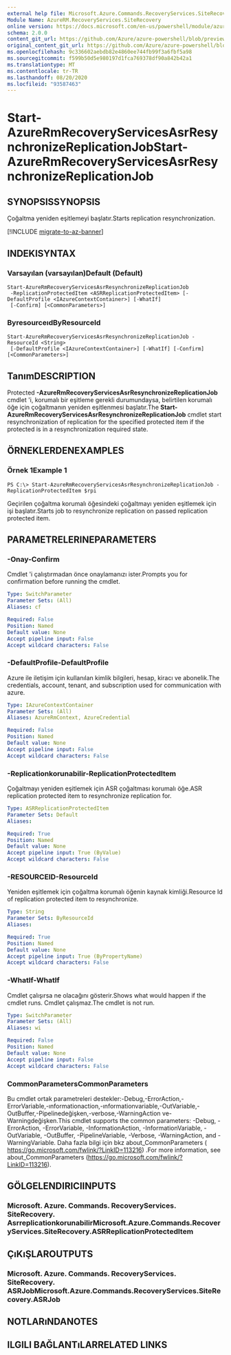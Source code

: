 ```yaml
---
external help file: Microsoft.Azure.Commands.RecoveryServices.SiteRecovery.dll-Help.xml
Module Name: AzureRM.RecoveryServices.SiteRecovery
online version: https://docs.microsoft.com/en-us/powershell/module/azurerm.recoveryservices.siterecovery/start-azurermrecoveryservicesasrresynchronizereplicationjob
schema: 2.0.0
content_git_url: https://github.com/Azure/azure-powershell/blob/preview/src/ResourceManager/RecoveryServices.SiteRecovery/Commands.RecoveryServices.SiteRecovery/help/Start-AzureRmRecoveryServicesAsrResynchronizeReplicationJob.md
original_content_git_url: https://github.com/Azure/azure-powershell/blob/preview/src/ResourceManager/RecoveryServices.SiteRecovery/Commands.RecoveryServices.SiteRecovery/help/Start-AzureRmRecoveryServicesAsrResynchronizeReplicationJob.md
ms.openlocfilehash: 9c336602aebdb82e4860ee744fb99f3a6fbf5a98
ms.sourcegitcommit: f599b50d5e980197d1fca769378df90a842b42a1
ms.translationtype: MT
ms.contentlocale: tr-TR
ms.lasthandoff: 08/20/2020
ms.locfileid: "93587463"
---
```

# <span data-ttu-id="2b9c3-101">Start-AzureRmRecoveryServicesAsrResynchronizeReplicationJob</span><span class="sxs-lookup"><span data-stu-id="2b9c3-101">Start-AzureRmRecoveryServicesAsrResynchronizeReplicationJob</span></span>

## <span data-ttu-id="2b9c3-102">SYNOPSIS</span><span class="sxs-lookup"><span data-stu-id="2b9c3-102">SYNOPSIS</span></span>
<span data-ttu-id="2b9c3-103">Çoğaltma yeniden eşitlemeyi başlatır.</span><span class="sxs-lookup"><span data-stu-id="2b9c3-103">Starts replication resynchronization.</span></span>

[!INCLUDE [migrate-to-az-banner](../../includes/migrate-to-az-banner.md)]

## <span data-ttu-id="2b9c3-104">INDEKI</span><span class="sxs-lookup"><span data-stu-id="2b9c3-104">SYNTAX</span></span>

### <span data-ttu-id="2b9c3-105">Varsayılan (varsayılan)</span><span class="sxs-lookup"><span data-stu-id="2b9c3-105">Default (Default)</span></span>
```
Start-AzureRmRecoveryServicesAsrResynchronizeReplicationJob
 -ReplicationProtectedItem <ASRReplicationProtectedItem> [-DefaultProfile <IAzureContextContainer>] [-WhatIf]
 [-Confirm] [<CommonParameters>]
```

### <span data-ttu-id="2b9c3-106">Byresourceıd</span><span class="sxs-lookup"><span data-stu-id="2b9c3-106">ByResourceId</span></span>
```
Start-AzureRmRecoveryServicesAsrResynchronizeReplicationJob -ResourceId <String>
 [-DefaultProfile <IAzureContextContainer>] [-WhatIf] [-Confirm] [<CommonParameters>]
```

## <span data-ttu-id="2b9c3-107">Tanım</span><span class="sxs-lookup"><span data-stu-id="2b9c3-107">DESCRIPTION</span></span>
<span data-ttu-id="2b9c3-108">Protected **-AzureRmRecoveryServicesAsrResynchronizeReplicationJob** cmdlet 'i, korumalı bir eşitleme gerekli durumundaysa, belirtilen korumalı öğe için çoğaltmanın yeniden eşitlenmesi başlatır.</span><span class="sxs-lookup"><span data-stu-id="2b9c3-108">The **Start-AzureRmRecoveryServicesAsrResynchronizeReplicationJob** cmdlet start resynchronization of replication for the specified protected item if the protected is in a resynchronization required state.</span></span>

## <span data-ttu-id="2b9c3-109">ÖRNEKLERDEN</span><span class="sxs-lookup"><span data-stu-id="2b9c3-109">EXAMPLES</span></span>

### <span data-ttu-id="2b9c3-110">Örnek 1</span><span class="sxs-lookup"><span data-stu-id="2b9c3-110">Example 1</span></span>
```
PS C:\> Start-AzureRmRecoveryServicesAsrResynchronizeReplicationJob -ReplicationProtectedItem $rpi
```

<span data-ttu-id="2b9c3-111">Geçirilen çoğaltma korumalı öğesindeki çoğaltmayı yeniden eşitlemek için işi başlatır.</span><span class="sxs-lookup"><span data-stu-id="2b9c3-111">Starts job to resynchronize replication on passed replication protected item.</span></span>

## <span data-ttu-id="2b9c3-112">PARAMETRELERINE</span><span class="sxs-lookup"><span data-stu-id="2b9c3-112">PARAMETERS</span></span>

### <span data-ttu-id="2b9c3-113">-Onay</span><span class="sxs-lookup"><span data-stu-id="2b9c3-113">-Confirm</span></span>
<span data-ttu-id="2b9c3-114">Cmdlet 'i çalıştırmadan önce onaylamanızı ister.</span><span class="sxs-lookup"><span data-stu-id="2b9c3-114">Prompts you for confirmation before running the cmdlet.</span></span>

```yaml
Type: SwitchParameter
Parameter Sets: (All)
Aliases: cf

Required: False
Position: Named
Default value: None
Accept pipeline input: False
Accept wildcard characters: False
```

### <span data-ttu-id="2b9c3-115">-DefaultProfile</span><span class="sxs-lookup"><span data-stu-id="2b9c3-115">-DefaultProfile</span></span>
<span data-ttu-id="2b9c3-116">Azure ile iletişim için kullanılan kimlik bilgileri, hesap, kiracı ve abonelik.</span><span class="sxs-lookup"><span data-stu-id="2b9c3-116">The credentials, account, tenant, and subscription used for communication with azure.</span></span>

```yaml
Type: IAzureContextContainer
Parameter Sets: (All)
Aliases: AzureRmContext, AzureCredential

Required: False
Position: Named
Default value: None
Accept pipeline input: False
Accept wildcard characters: False
```

### <span data-ttu-id="2b9c3-117">-Replicationkorunabilir</span><span class="sxs-lookup"><span data-stu-id="2b9c3-117">-ReplicationProtectedItem</span></span>
<span data-ttu-id="2b9c3-118">Çoğaltmayı yeniden eşitlemek için ASR çoğaltması korumalı öğe.</span><span class="sxs-lookup"><span data-stu-id="2b9c3-118">ASR replication protected item to resynchronize replication for.</span></span>

```yaml
Type: ASRReplicationProtectedItem
Parameter Sets: Default
Aliases:

Required: True
Position: Named
Default value: None
Accept pipeline input: True (ByValue)
Accept wildcard characters: False
```

### <span data-ttu-id="2b9c3-119">-RESOURCEID</span><span class="sxs-lookup"><span data-stu-id="2b9c3-119">-ResourceId</span></span>
<span data-ttu-id="2b9c3-120">Yeniden eşitlemek için çoğaltma korumalı öğenin kaynak kimliği.</span><span class="sxs-lookup"><span data-stu-id="2b9c3-120">Resource Id of replication protected item to resynchronize.</span></span>

```yaml
Type: String
Parameter Sets: ByResourceId
Aliases:

Required: True
Position: Named
Default value: None
Accept pipeline input: True (ByPropertyName)
Accept wildcard characters: False
```

### <span data-ttu-id="2b9c3-121">-WhatIf</span><span class="sxs-lookup"><span data-stu-id="2b9c3-121">-WhatIf</span></span>
<span data-ttu-id="2b9c3-122">Cmdlet çalışırsa ne olacağını gösterir.</span><span class="sxs-lookup"><span data-stu-id="2b9c3-122">Shows what would happen if the cmdlet runs.</span></span>
<span data-ttu-id="2b9c3-123">Cmdlet çalışmaz.</span><span class="sxs-lookup"><span data-stu-id="2b9c3-123">The cmdlet is not run.</span></span>

```yaml
Type: SwitchParameter
Parameter Sets: (All)
Aliases: wi

Required: False
Position: Named
Default value: None
Accept pipeline input: False
Accept wildcard characters: False
```

### <span data-ttu-id="2b9c3-124">CommonParameters</span><span class="sxs-lookup"><span data-stu-id="2b9c3-124">CommonParameters</span></span>
<span data-ttu-id="2b9c3-125">Bu cmdlet ortak parametreleri destekler:-Debug,-ErrorAction,-ErrorVariable,-ınformationaction,-ınformationvariable,-OutVariable,-OutBuffer,-Pipelinedeğişken,-verbose,-WarningAction ve-Warningdeğişken.</span><span class="sxs-lookup"><span data-stu-id="2b9c3-125">This cmdlet supports the common parameters: -Debug, -ErrorAction, -ErrorVariable, -InformationAction, -InformationVariable, -OutVariable, -OutBuffer, -PipelineVariable, -Verbose, -WarningAction, and -WarningVariable.</span></span> <span data-ttu-id="2b9c3-126">Daha fazla bilgi için bkz about_CommonParameters ( https://go.microsoft.com/fwlink/?LinkID=113216) .</span><span class="sxs-lookup"><span data-stu-id="2b9c3-126">For more information, see about_CommonParameters (https://go.microsoft.com/fwlink/?LinkID=113216).</span></span>

## <span data-ttu-id="2b9c3-127">GÖLGELENDIRICI</span><span class="sxs-lookup"><span data-stu-id="2b9c3-127">INPUTS</span></span>

### <span data-ttu-id="2b9c3-128">Microsoft. Azure. Commands. RecoveryServices. SiteRecovery. Asrreplicationkorunabilir</span><span class="sxs-lookup"><span data-stu-id="2b9c3-128">Microsoft.Azure.Commands.RecoveryServices.SiteRecovery.ASRReplicationProtectedItem</span></span>

## <span data-ttu-id="2b9c3-129">ÇıKıŞLAR</span><span class="sxs-lookup"><span data-stu-id="2b9c3-129">OUTPUTS</span></span>

### <span data-ttu-id="2b9c3-130">Microsoft. Azure. Commands. RecoveryServices. SiteRecovery. ASRJob</span><span class="sxs-lookup"><span data-stu-id="2b9c3-130">Microsoft.Azure.Commands.RecoveryServices.SiteRecovery.ASRJob</span></span>

## <span data-ttu-id="2b9c3-131">NOTLARıNDA</span><span class="sxs-lookup"><span data-stu-id="2b9c3-131">NOTES</span></span>

## <span data-ttu-id="2b9c3-132">ILGILI BAĞLANTıLAR</span><span class="sxs-lookup"><span data-stu-id="2b9c3-132">RELATED LINKS</span></span>
